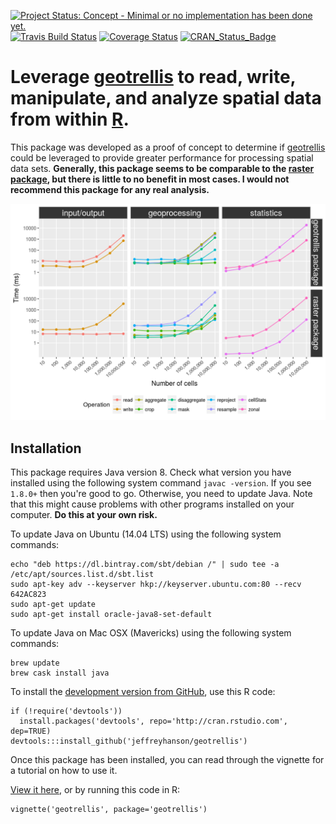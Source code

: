 [![Project Status: Concept - Minimal or no implementation has been done yet.](http://www.repostatus.org/badges/latest/concept.svg)](http://www.repostatus.org/#concept)
[![Travis Build Status](https://img.shields.io/travis/jeffreyhanson/geotrellis/master.svg?label=Linux)](https://travis-ci.org/jeffreyhanson/geotrellis)
[![Coverage Status](https://codecov.io/github/jeffreyhanson/geotrellis/coverage.svg?branch=master)](https://codecov.io/github/jeffreyhanson/geotrellis?branch=master)
[![CRAN_Status_Badge](http://www.r-pkg.org/badges/version/geotrellis)](https://CRAN.R-project.org/package=geotrellis)

# Leverage [geotrellis](http://geotrellis.io) to read, write, manipulate, and analyze spatial data from within [R](https://cran.r-project.org).

This package was developed as a proof of concept to determine if [geotrellis](http://geotrellis.io) could be leveraged to provide greater performance for processing spatial data sets. **Generally, this package seems to be comparable to the [raster package](https://CRAN.R-project.org/package=raster), but there is little to no benefit in most cases. I would not recommend this package for any real analysis.** 

![Benchmark comparing functions from the "geotrellis" and "raster" R packages.](inst/vign/readme-figure/unnamed-chunk-1-1.png)

## Installation

This package requires Java version 8. Check what version you have installed using the following system command `javac -version`. If you see `1.8.0+` then you're good to go. Otherwise, you need to update Java. Note that this might cause problems with other programs installed on your computer. **Do this at your own risk.**

To update Java on Ubuntu (14.04 LTS) using the following system commands:

```
echo "deb https://dl.bintray.com/sbt/debian /" | sudo tee -a /etc/apt/sources.list.d/sbt.list
sudo apt-key adv --keyserver hkp://keyserver.ubuntu.com:80 --recv 642AC823
sudo apt-get update
sudo apt-get install oracle-java8-set-default
```

To update Java on Mac OSX (Mavericks) using the following system commands:

```
brew update
brew cask install java
```

To install the [development version from GitHub](https://github.com/jeffreyhanson/geotrellis), use this R code:

```
if (!require('devtools'))
  install.packages('devtools', repo='http://cran.rstudio.com', dep=TRUE)
devtools:::install_github('jeffreyhanson/geotrellis')
```

Once this package has been installed, you can read through the vignette for a tutorial on how to use it.

[View it here](https://cdn.rawgit.com/jeffreyhanson/geotrellis/master/inst/doc/geotrellis.html), or by running this code in R:

```
vignette('geotrellis', package='geotrellis')
```

